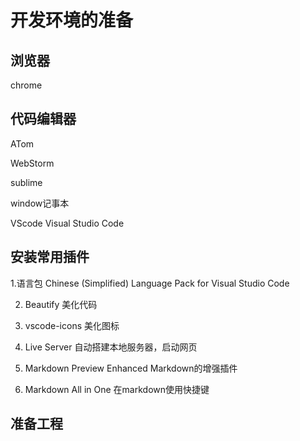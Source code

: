 # 开发环境的准备


## 浏览器

chrome

## 代码编辑器

ATom

WebStorm

sublime

window记事本

VScode Visual Studio Code

## 安装常用插件

1.语言包  Chinese (Simplified) Language Pack for Visual Studio Code

2. Beautify  美化代码

3. vscode-icons  美化图标

4. Live Server  自动搭建本地服务器，启动网页

5. Markdown Preview Enhanced Markdown的增强插件

6. Markdown All in One  在markdown使用快捷键
   
## 准备工程

